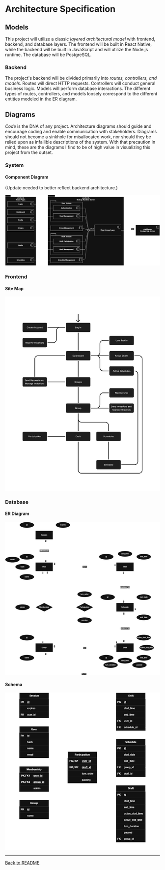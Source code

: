 # Architecture Specification

## Models

This project will utilize a classic *layered architectural model* with frontend, backend, and database layers. The frontend will be built in React Native, while the backend will be built in JavaScript and will utilize the Node.js runtime. The database will be PostgreSQL.

### Backend

The project's backend will be divided primarily into *routes, controllers, and models.* Routes will direct HTTP requests. Controllers will conduct general business logic. Models will perform database interactions. The different types of routes, controllers, and models loosely correspond to the different entities modeled in the ER diagram.

## Diagrams

*Code* is the DNA of any project. Architecture diagrams should guide and encourage coding and enable communication with stakeholders. Diagrams should not become a sinkhole for misallocated work, nor should they be relied upon as infallible descriptions of the system. With that precaution in mind, these are the diagrams I find to be of high value in visualizing this project from the outset.

### System

#### Component Diagram

(Update needed to better reflect backend architecture.)

![A component diagram of the system](./component-diagram.png)

### Frontend

#### Site Map

![A site map](./site-map.png)

### Database

#### ER Diagram

![An ER diagram of the database](./er-diagram.png)

#### Schema

![The database schema](./database-schema.png)

---

[Back to README](../README.md)
